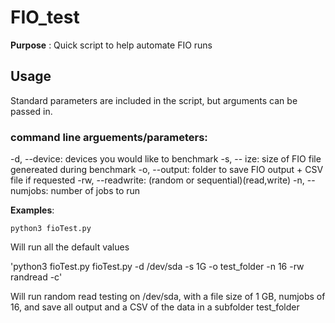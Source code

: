 # FIO_test

**Purpose** : Quick script to help automate FIO runs

## Usage

Standard parameters are included in the script, but arguments can be passed in.

### command line arguements/parameters:

-d, --device: devices you would like to benchmark
-s, -- ize: size of FIO file genereated during benchmark
-o, --output: folder to save FIO output + CSV file if requested
-rw, --readwrite: (random or sequential)(read,write)
-n, --numjobs: number of jobs to run

**Examples**:

`python3 fioTest.py` 

Will run all the default values

'python3 fioTest.py fioTest.py -d /dev/sda -s 1G -o test_folder -n 16 -rw randread -c'

Will run random read testing on /dev/sda, with a file size of 1 GB, numjobs of 16, and save all output and a CSV of the data in a subfolder test_folder
